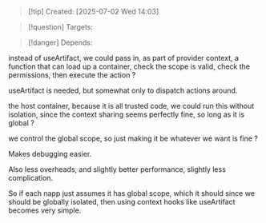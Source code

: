 
>[!tip] Created: [2025-07-02 Wed 14:03]

>[!question] Targets: 

>[!danger] Depends: 

instead of useArtifact, we could pass in, as part of provider context, a function that can load up a container, check the scope is valid, check the permissions, then execute the action ?

useArtifact is needed, but somewhat only to dispatch actions around.

the host container, because it is all trusted code, we could run this without isolation, since the context sharing seems perfectly fine, so long as it is global ?

we control the global scope, so just making it be whatever we want is fine ?

Makes debugging easier.

Also less overheads, and slightly better performance, slightly less complication.

So if each napp just assumes it has global scope, which it should since we should be globally isolated, then using context hooks like useArtifact becomes very simple.